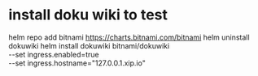# install doku wiki to test 
helm repo add bitnami https://charts.bitnami.com/bitnami
helm uninstall dokuwiki
helm install dokuwiki bitnami/dokuwiki \
    --set ingress.enabled=true \
    --set ingress.hostname="127.0.0.1.xip.io"